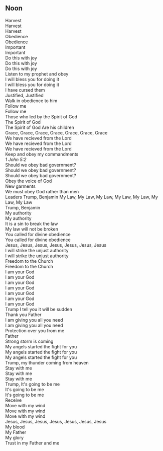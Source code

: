 ## Noon

Harvest  
Harvest  
Harvest  
Obedience  
Obedience  
Important  
Important  
Do this with joy  
Do this with joy  
Do this with joy  
Listen to my prophet and obey  
I will bless you for doing it  
I will bless you for doing it  
I have cursed them  
Justified, Justified  
Walk in obedience to him  
Follow me  
Follow me  
Those who led by the Spirit of God  
The Spirit of God   
The Spirit of God 
Are his children  
Grace, Grace, Grace, Grace, Grace, Grace, Grace  
We have recieved from the Lord  
We have recieved from the Lord  
We have recieved from the Lord  
Keep and obey my commandments  
_1 John 5:2_  
Should we obey bad government?  
Should we obey bad government?  
Should we obey bad government?  
Obey the voice of God  
New garments  
We must obey God rather than men  
Leaders Trump, Benjamin
My Law, My Law, My Law, My Law, My Law, My Law, My Law  
Trump, Benjamin  
My authority  
My authority  
It is a sin to break the law  
My law will not be broken  
You called for divine obedience  
You called for divine obedience  
Jesus, Jesus, Jesus, Jesus, Jesus, Jesus, Jesus  
I will strike the unjust authority  
I will strike the unjust authority  
Freedom to the Church  
Freedom to the Church  
I am your God  
I am your God  
I am your God  
I am your God  
I am your God  
I am your God  
I am your God  
Trump I tell you it will be sudden  
Thank you Father  
I am giving you all you need  
I am giving you all you need  
Protection over you from me  
Father  
Strong storm is coming  
My angels started the fight for you  
My angels started the fight for you  
My angels started the fight for you  
Trump, my thunder coming from heaven  
Stay with me  
Stay with me  
Stay with me  
Trump, 
It's going to be me  
It's going to be me  
It's going to be me  
Receive  
Move with my wind  
Move with my wind  
Move with my wind  
Jesus, Jesus, Jesus, Jesus, Jesus, Jesus, Jesus  
My blood  
My Father  
My glory  
Trust in my Father and me  
